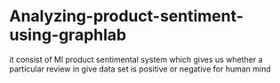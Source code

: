 # Analyzing-product-sentiment-using-graphlab
it consist of Ml product sentimental system which gives us whether a particular review in give data set is positive or negative for human mind
